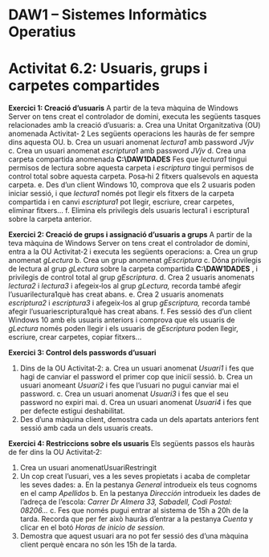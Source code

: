 # DAW1 – Sistemes Informàtics Operatius

# Activitat 6.2: Usuaris, grups i carpetes compartides

**Exercici 1: Creació d’usuaris**
A partir de la teva màquina de Windows Server on tens creat el controlador de
domini, executa les següents tasques relacionades amb la creació d’usuaris:
a. Crea una Unitat Organitzativa (OU) anomenada Activitat‐ 2
Les següents operacions les hauràs de fer sempre dins aquesta OU.
b. Crea un usuari anomenat _lectura1_ amb password _JVjv_
c. Crea un usuari anomenat _escriptura1_ amb password _JVjv_
d. Crea una carpeta compartida anomenada **C:\DAW1DADES**
Fes que _lectura1_ tingui permisos de lectura sobre aquesta carpeta i _escriptura_
tingui permisos de control total sobre aquesta carpeta.
Posa‐hi 2 fitxers qualsevols en aquesta carpeta.
e. Des d’un client Windows 10, comprova que els 2 usuaris poden iniciar sessió, i
que _lectura1_ només pot llegir els fitxers de la carpeta compartida i en canvi
_escriptura1_ pot llegir, escriure, crear carpetes, eliminar fitxers...
f. Elimina els privilegis dels usuaris lectura1 i escriptura1 sobre la carpeta
anterior.

**Exercici 2: Creació de grups i assignació d’usuaris a grups**
A partir de la teva màquina de Windows Server on tens creat el controlador de
domini, entra a la OU Activitat‐2 i executa les següents operacions:
a. Crea un grup anomenat _gLectura_
b. Crea un grup anomenat _gEscriptura_
c. Dóna privilegis de lectura al grup _gLectura_ sobre la carpeta compartida
**C:\DAW1DADES** , i privilegis de control total al grup _gEscriptura_.
d. Crea 2 usuaris anomenats _lectura2_ i _lectura3_ i afegeix‐los al grup _gLectura,_
recorda també afegir l’usuarilectura1què has creat abans.
e. Crea 2 usuaris anomenats _escriptura2_ i _escriptura3_ i afegeix‐los al grup
_gEscriptura,_ recorda també afegir l’usuariescriptura1què has creat abans.
f. Fes sessió des d’un client Windows 10 amb els usuaris anteriors i comprova
que els usuaris de _gLectura_ només poden llegir i els usuaris de _gEscriptura_
poden llegir, escriure, crear carpetes, copiar fitxers...


**Exercici 3: Control dels passwords d’usuari**

1. Dins de la OU Activitat‐2:
    a. Crea un usuari anomenat _Usuari1_ i fes que hagi de canviar el password el
       primer cop que iniciï sessió.
    b. Crea un usuari anomeant _Usuari2_ i fes que l’usuari no pugui canviar mai el
       password.
    c. Crea un usuari anomenat _Usuari3_ i fes que el seu password no expiri mai.
    d. Crea un usuari anomenat _Usuari4_ i fes que per defecte estigui deshabilitat.
2. Des d’una màquina client, demostra cada un dels apartats anteriors fent sessió
    amb cada un dels usuaris creats.

**Exercici 4: Restriccions sobre els usuaris**
Els següents passos els hauràs de fer dins la OU Activitat‐2:

1. Crea un usuari anomenatUsuariRestringit
2. Un cop creat l’usuari, ves a les seves propietats i acaba de completar les seves
    dades:
       a. En la pestanya _General_ introdueix els teus cognoms en el camp _Apellidos_
       b. En la pestanya _Dirección_ introdueix les dades de l’adreça de l’escola:
          _Carrer Dr Almera 33, Sabadell, Codi Postal: 08206..._
       c. Fes que només pugui entrar al sistema de 15h a 20h de la tarda. Recorda
          que per fer això hauràs d’entrar a la pestanya _Cuenta_ y clicar en el botó
          _Horas de inicio de session._
3. Demostra que aquest usuari ara no pot fer sessió des d’una màquina client
    perquè encara no són les 15h de la tarda.



